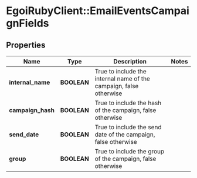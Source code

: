 # EgoiRubyClient::EmailEventsCampaignFields

## Properties
Name | Type | Description | Notes
------------ | ------------- | ------------- | -------------
**internal_name** | **BOOLEAN** | True to include the internal name of the campaign, false otherwise | 
**campaign_hash** | **BOOLEAN** | True to include the hash of the campaign, false otherwise | 
**send_date** | **BOOLEAN** | True to include the send date of the campaign, false otherwise | 
**group** | **BOOLEAN** | True to include the group of the campaign, false otherwise | 


